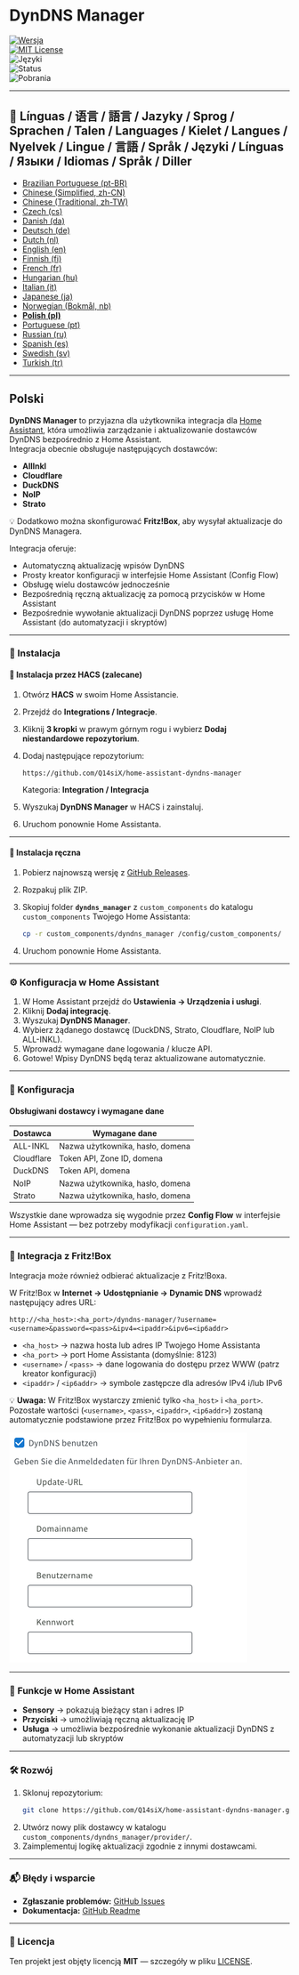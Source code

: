# DynDNS Manager

[![Wersja](https://img.shields.io/github/v/release/Q14siX/home-assistant-dyndns-manager)](https://github.com/Q14siX/home-assistant-dyndns-manager/releases)  
[![MIT License](https://img.shields.io/badge/License-MIT-green.svg)](LICENSE)  
![Języki](https://img.shields.io/badge/languages-20-blue.svg)  
![Status](https://img.shields.io/badge/status-stable-brightgreen.svg)  
![Pobrania](https://img.shields.io/github/downloads/Q14siX/home-assistant-dyndns-manager/total)

---

## 📌 Línguas / 语言 / 語言 / Jazyky / Sprog / Sprachen / Talen / Languages / Kielet / Langues / Nyelvek / Lingue / 言語 / Språk / Języki / Línguas / Языки / Idiomas / Språk / Diller
- [Brazilian Portuguese (pt-BR)](https://github.com/Q14siX/home-assistant-dyndns-manager/blob/main/README/README_PT-BR.md#portugues-brasileiro)
- [Chinese (Simplified, zh-CN)](https://github.com/Q14siX/home-assistant-dyndns-manager/blob/main/README/README_ZH-CN.md#简体中文)
- [Chinese (Traditional, zh-TW)](https://github.com/Q14siX/home-assistant-dyndns-manager/blob/main/README/README_ZH-TW.md#繁體中文)
- [Czech (cs)](https://github.com/Q14siX/home-assistant-dyndns-manager/blob/main/README/README_CS.md#czech)
- [Danish (da)](https://github.com/Q14siX/home-assistant-dyndns-manager/blob/main/README/README_DA.md#dansk)
- [Deutsch (de)](https://github.com/Q14siX/home-assistant-dyndns-manager/blob/main/README/README_DE.md#deutsch)
- [Dutch (nl)](https://github.com/Q14siX/home-assistant-dyndns-manager/blob/main/README/README_NL.md#dutch)
- [English (en)](https://github.com/Q14siX/home-assistant-dyndns-manager/blob/main/README/README_EN.md#english)
- [Finnish (fi)](https://github.com/Q14siX/home-assistant-dyndns-manager/blob/main/README/README_FI.md#suomi)
- [French (fr)](https://github.com/Q14siX/home-assistant-dyndns-manager/blob/main/README/README_FR.md#français)
- [Hungarian (hu)](https://github.com/Q14siX/home-assistant-dyndns-manager/blob/main/README/README_HU.md#magyar)
- [Italian (it)](https://github.com/Q14siX/home-assistant-dyndns-manager/blob/main/README/README_IT.md#italiano)
- [Japanese (ja)](https://github.com/Q14siX/home-assistant-dyndns-manager/blob/main/README/README_JA.md#日本語)
- [Norwegian (Bokmål, nb)](https://github.com/Q14siX/home-assistant-dyndns-manager/blob/main/README/README_NB.md#norsk)
- [**Polish (pl)**](https://github.com/Q14siX/home-assistant-dyndns-manager/blob/main/README/README_PL.md#polski)
- [Portuguese (pt)](https://github.com/Q14siX/home-assistant-dyndns-manager/blob/main/README/README_PT.md#português)
- [Russian (ru)](https://github.com/Q14siX/home-assistant-dyndns-manager/blob/main/README/README_RU.md#pусский)
- [Spanish (es)](https://github.com/Q14siX/home-assistant-dyndns-manager/blob/main/README/README_ES.md#español)
- [Swedish (sv)](https://github.com/Q14siX/home-assistant-dyndns-manager/blob/main/README/README_SV.md#svenska)
- [Turkish (tr)](https://github.com/Q14siX/home-assistant-dyndns-manager/blob/main/README/README_TR.md#türkçe)

---

## Polski

**DynDNS Manager** to przyjazna dla użytkownika integracja dla [Home Assistant](https://www.home-assistant.io/), która umożliwia zarządzanie i aktualizowanie dostawców DynDNS bezpośrednio z Home Assistant.  
Integracja obecnie obsługuje następujących dostawców:

- **AllInkl**
- **Cloudflare**
- **DuckDNS**
- **NoIP**
- **Strato**

💡 Dodatkowo można skonfigurować **Fritz!Box**, aby wysyłał aktualizacje do DynDNS Managera.

Integracja oferuje:
- Automatyczną aktualizację wpisów DynDNS
- Prosty kreator konfiguracji w interfejsie Home Assistant (Config Flow)
- Obsługę wielu dostawców jednocześnie
- Bezpośrednią ręczną aktualizację za pomocą przycisków w Home Assistant
- Bezpośrednie wywołanie aktualizacji DynDNS poprzez usługę Home Assistant (do automatyzacji i skryptów)

---

### 🚀 Instalacja

#### 🔹 Instalacja przez HACS (zalecane)

1. Otwórz **HACS** w swoim Home Assistancie.
2. Przejdź do **Integrations / Integracje**.
3. Kliknij **3 kropki** w prawym górnym rogu i wybierz **Dodaj niestandardowe repozytorium**.
4. Dodaj następujące repozytorium:

   ```
   https://github.com/Q14siX/home-assistant-dyndns-manager
   ```

   Kategoria: **Integration / Integracja**

5. Wyszukaj **DynDNS Manager** w HACS i zainstaluj.
6. Uruchom ponownie Home Assistanta.

---

#### 🔹 Instalacja ręczna

1. Pobierz najnowszą wersję z [GitHub Releases](https://github.com/Q14siX/home-assistant-dyndns-manager/releases).
2. Rozpakuj plik ZIP.
3. Skopiuj folder **`dyndns_manager`** z `custom_components` do katalogu `custom_components` Twojego Home Assistanta:

   ```bash
   cp -r custom_components/dyndns_manager /config/custom_components/
   ```

4. Uruchom ponownie Home Assistanta.

---

### ⚙️ Konfiguracja w Home Assistant

1. W Home Assistant przejdź do **Ustawienia → Urządzenia i usługi**.
2. Kliknij **Dodaj integrację**.
3. Wyszukaj **DynDNS Manager**.
4. Wybierz żądanego dostawcę (DuckDNS, Strato, Cloudflare, NoIP lub ALL-INKL).
5. Wprowadź wymagane dane logowania / klucze API.
6. Gotowe! Wpisy DynDNS będą teraz aktualizowane automatycznie.

---

### 📄 Konfiguracja

#### Obsługiwani dostawcy i wymagane dane

| Dostawca   | Wymagane dane |
|------------|---------------|
| ALL-INKL   | Nazwa użytkownika, hasło, domena |
| Cloudflare | Token API, Zone ID, domena |
| DuckDNS    | Token API, domena |
| NoIP       | Nazwa użytkownika, hasło, domena |
| Strato     | Nazwa użytkownika, hasło, domena |

Wszystkie dane wprowadza się wygodnie przez **Config Flow** w interfejsie Home Assistant — bez potrzeby modyfikacji `configuration.yaml`.

---

### 📡 Integracja z Fritz!Box

Integracja może również odbierać aktualizacje z Fritz!Boxa.

W Fritz!Box w **Internet → Udostępnianie → Dynamic DNS** wprowadź następujący adres URL:

```
http://<ha_host>:<ha_port>/dyndns-manager/?username=<username>&password=<pass>&ipv4=<ipaddr>&ipv6=<ip6addr>
```

- `<ha_host>` → nazwa hosta lub adres IP Twojego Home Assistanta
- `<ha_port>` → port Home Assistanta (domyślnie: 8123)
- `<username>` / `<pass>` → dane logowania do dostępu przez WWW (patrz kreator konfiguracji)
- `<ipaddr>` / `<ip6addr>` → symbole zastępcze dla adresów IPv4 i/lub IPv6

💡 **Uwaga:** W Fritz!Box wystarczy zmienić tylko `<ha_host>` i `<ha_port>`. Pozostałe wartości (`<username>`, `<pass>`, `<ipaddr>`, `<ip6addr>`) zostaną automatycznie podstawione przez Fritz!Box po wypełnieniu formularza.

![Formularz FRITZ!BOX](https://raw.githubusercontent.com/Q14siX/home-assistant-dyndns-manager/master/images/FRITZ!Box.png)

---

### 🔘 Funkcje w Home Assistant

- **Sensory** → pokazują bieżący stan i adres IP
- **Przyciski** → umożliwiają ręczną aktualizację IP
- **Usługa** → umożliwia bezpośrednie wykonanie aktualizacji DynDNS z automatyzacji lub skryptów

---

### 🛠 Rozwój

1. Sklonuj repozytorium:
   ```bash
   git clone https://github.com/Q14siX/home-assistant-dyndns-manager.git
   ```
2. Utwórz nowy plik dostawcy w katalogu `custom_components/dyndns_manager/provider/`.
3. Zaimplementuj logikę aktualizacji zgodnie z innymi dostawcami.

---

### 📬 Błędy i wsparcie

- **Zgłaszanie problemów:** [GitHub Issues](https://github.com/Q14siX/home-assistant-dyndns-manager/issues)  
- **Dokumentacja:** [GitHub Readme](https://github.com/Q14siX/home-assistant-dyndns-manager)

---

### 📜 Licencja

Ten projekt jest objęty licencją **MIT** — szczegóły w pliku [LICENSE](https://github.com/Q14siX/home-assistant-dyndns-manager/blob/main/LICENSE).
